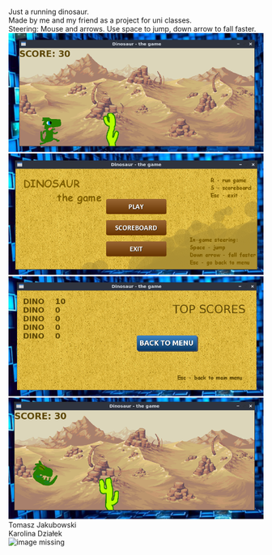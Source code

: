 Just a running dinosaur.  
Made by me and my friend as a project for uni classes.  
Steering: Mouse and arrows. Use space to jump, down arrow to fall faster.  
![image missing](other/4.png)  
![image missing](other/1.png)  
![image missing](other/2.png)  
![image missing](other/3.png)  
Tomasz Jakubowski  
Karolina Działek  
![image missing](http://www.wtfpl.net/wp-content/uploads/2012/12/wtfpl-badge-1.png)  
 
